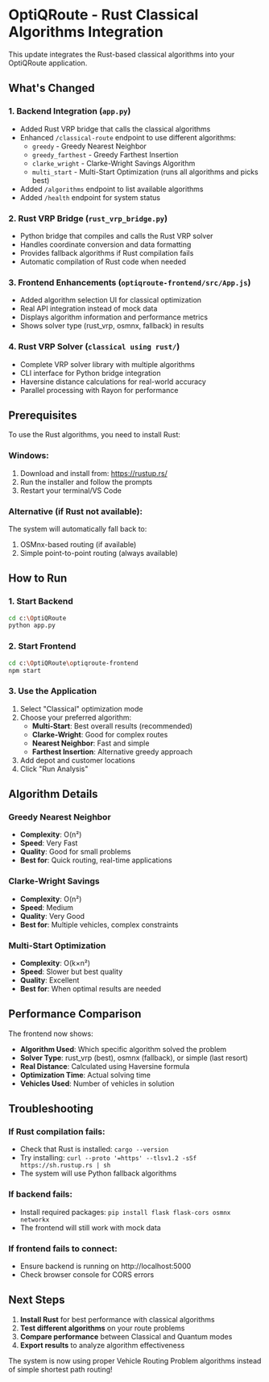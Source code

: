 # OptiQRoute - Rust Classical Algorithms Integration

This update integrates the Rust-based classical algorithms into your OptiQRoute application.

## What's Changed

### 1. **Backend Integration** (`app.py`)
- Added Rust VRP bridge that calls the classical algorithms
- Enhanced `/classical-route` endpoint to use different algorithms:
  - `greedy` - Greedy Nearest Neighbor
  - `greedy_farthest` - Greedy Farthest Insertion  
  - `clarke_wright` - Clarke-Wright Savings Algorithm
  - `multi_start` - Multi-Start Optimization (runs all algorithms and picks best)
- Added `/algorithms` endpoint to list available algorithms
- Added `/health` endpoint for system status

### 2. **Rust VRP Bridge** (`rust_vrp_bridge.py`)
- Python bridge that compiles and calls the Rust VRP solver
- Handles coordinate conversion and data formatting
- Provides fallback algorithms if Rust compilation fails
- Automatic compilation of Rust code when needed

### 3. **Frontend Enhancements** (`optiqroute-frontend/src/App.js`)
- Added algorithm selection UI for classical optimization
- Real API integration instead of mock data
- Displays algorithm information and performance metrics
- Shows solver type (rust_vrp, osmnx, fallback) in results

### 4. **Rust VRP Solver** (`classical using rust/`)
- Complete VRP solver library with multiple algorithms
- CLI interface for Python bridge integration
- Haversine distance calculations for real-world accuracy
- Parallel processing with Rayon for performance

## Prerequisites

To use the Rust algorithms, you need to install Rust:

### Windows:
1. Download and install from: https://rustup.rs/
2. Run the installer and follow the prompts
3. Restart your terminal/VS Code

### Alternative (if Rust not available):
The system will automatically fall back to:
1. OSMnx-based routing (if available)
2. Simple point-to-point routing (always available)

## How to Run

### 1. Start Backend
```bash
cd c:\OptiQRoute
python app.py
```

### 2. Start Frontend  
```bash
cd c:\OptiQRoute\optiqroute-frontend
npm start
```

### 3. Use the Application
1. Select "Classical" optimization mode
2. Choose your preferred algorithm:
   - **Multi-Start**: Best overall results (recommended)
   - **Clarke-Wright**: Good for complex routes
   - **Nearest Neighbor**: Fast and simple
   - **Farthest Insertion**: Alternative greedy approach
3. Add depot and customer locations
4. Click "Run Analysis"

## Algorithm Details

### Greedy Nearest Neighbor
- **Complexity**: O(n²)
- **Speed**: Very Fast  
- **Quality**: Good for small problems
- **Best for**: Quick routing, real-time applications

### Clarke-Wright Savings
- **Complexity**: O(n²) 
- **Speed**: Medium
- **Quality**: Very Good
- **Best for**: Multiple vehicles, complex constraints

### Multi-Start Optimization
- **Complexity**: O(k×n²)
- **Speed**: Slower but best quality
- **Quality**: Excellent
- **Best for**: When optimal results are needed

## Performance Comparison

The frontend now shows:
- **Algorithm Used**: Which specific algorithm solved the problem
- **Solver Type**: rust_vrp (best), osmnx (fallback), or simple (last resort)
- **Real Distance**: Calculated using Haversine formula
- **Optimization Time**: Actual solving time
- **Vehicles Used**: Number of vehicles in solution

## Troubleshooting

### If Rust compilation fails:
- Check that Rust is installed: `cargo --version`
- Try installing: `curl --proto '=https' --tlsv1.2 -sSf https://sh.rustup.rs | sh`
- The system will use Python fallback algorithms

### If backend fails:
- Install required packages: `pip install flask flask-cors osmnx networkx`
- The frontend will still work with mock data

### If frontend fails to connect:
- Ensure backend is running on http://localhost:5000
- Check browser console for CORS errors

## Next Steps

1. **Install Rust** for best performance with classical algorithms
2. **Test different algorithms** on your route problems  
3. **Compare performance** between Classical and Quantum modes
4. **Export results** to analyze algorithm effectiveness

The system is now using proper Vehicle Routing Problem algorithms instead of simple shortest path routing!
